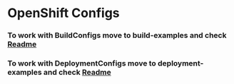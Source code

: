 # OpenShift Configs

### To work with BuildConfigs move to build-examples and check [Readme](./build-examples/README.md)

### To work with DeploymentConfigs move to deployment-examples and check [Readme](./deployments-examples/README.md)
